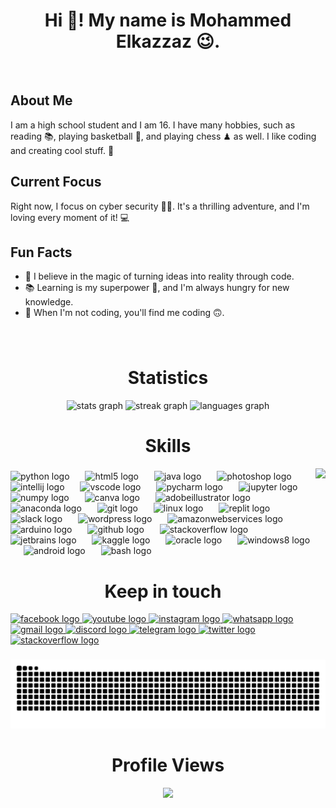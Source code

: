 <h1 align="center">Hi 👋! My name is Mohammed Elkazzaz 😉.</h1>
<br>

###

<h2>About Me</h2>
I am a high school student and I am 16. I have many hobbies, such as reading 📚, playing basketball 🏀, and playing chess ♟ as well.
I like coding and creating cool stuff. 🚀

<h2>Current Focus</h2> 
Right now, I focus on cyber security 👨‍💻. It's a thrilling adventure, and I'm loving every moment of it! 💻

<h2>Fun Facts</h2>
<ul>
<li>🌟 I believe in the magic of turning ideas into reality through code.
<li>📚 Learning is my superpower 💪, and I'm always hungry for new knowledge.
<li>🌱 When I'm not coding, you'll find me coding 🙃.
</ul>

###
<br>
<h1 align="center">Statistics</h1> 

<div align="center">
  <img src="https://github-readme-stats.vercel.app/api?username=MO-Elkazzaz&hide_title=false&hide_rank=false&show_icons=true&include_all_commits=true&count_private=true&disable_animations=false&theme=dracula&locale=en&hide_border=false" height="150" alt="stats graph"  />
  <img src="https://streak-stats.demolab.com?user=MO-Elkazzaz&locale=en&mode=daily&theme=dracula&hide_border=false&border_radius=5" height="150" alt="streak graph"  />
  <img src="https://github-readme-stats.vercel.app/api/top-langs?username=MO-Elkazzaz&locale=en&hide_title=false&layout=compact&card_width=320&langs_count=5&theme=dracula&hide_border=false" height="150" alt="languages graph"  />
</div>

###

<h1 align="center">Skills</h1>

<img align="right" height="200" src="https://i.pinimg.com/originals/e4/26/70/e426702edf874b181aced1e2fa5c6cde.gif"  />

###

<div align="left">
  <img src="https://cdn.jsdelivr.net/gh/devicons/devicon/icons/python/python-original.svg" height="45" alt="python logo"  />
  <img width="17" />
  <img src="https://cdn.jsdelivr.net/gh/devicons/devicon/icons/html5/html5-original.svg" height="45" alt="html5 logo"  />
  <img width="17" />
  <img src="https://cdn.jsdelivr.net/gh/devicons/devicon/icons/java/java-original.svg" height="45" alt="java logo"  />
  <img width="17" />
  <img src="https://cdn.jsdelivr.net/gh/devicons/devicon/icons/photoshop/photoshop-plain.svg" height="45" alt="photoshop logo"  />
  <img width="17" />
  <img src="https://cdn.jsdelivr.net/gh/devicons/devicon/icons/intellij/intellij-original.svg" height="45" alt="intellij logo"  />
  <img width="17" />
  <img src="https://cdn.jsdelivr.net/gh/devicons/devicon/icons/vscode/vscode-original.svg" height="45" alt="vscode logo"  />
  <img width="17" />
  <img src="https://cdn.jsdelivr.net/gh/devicons/devicon/icons/pycharm/pycharm-original.svg" height="45" alt="pycharm logo"  />
  <img width="17" />
  <img src="https://cdn.jsdelivr.net/gh/devicons/devicon/icons/jupyter/jupyter-original.svg" height="45" alt="jupyter logo"  />
  <img width="17" />
  <img src="https://cdn.jsdelivr.net/gh/devicons/devicon/icons/numpy/numpy-original.svg" height="45" alt="numpy logo"  />
  <img width="17" />
  <img src="https://cdn.jsdelivr.net/gh/devicons/devicon/icons/canva/canva-original.svg" height="45" alt="canva logo"  />
  <img width="17" />
  <img src="https://cdn.simpleicons.org/adobeillustrator/FF9A00" height="45" alt="adobeillustrator logo"  />
  <img width="17" />
  <img src="https://cdn.simpleicons.org/anaconda/44A833" height="45" alt="anaconda logo"  />
  <img width="17" />
  <img src="https://cdn.simpleicons.org/git/F05032" height="45" alt="git logo"  />
  <img width="17" />
  <img src="https://skillicons.dev/icons?i=linux" height="45" alt="linux logo"  />
  <img width="17" />
  <img src="https://cdn.simpleicons.org/replit/F26207" height="45" alt="replit logo"  />
  <img width="17" />
  <img src="https://cdn.jsdelivr.net/gh/devicons/devicon/icons/slack/slack-original.svg" height="45" alt="slack logo"  />
  <img width="17" />
  <img src="https://cdn.simpleicons.org/wordpress/21759B" height="45" alt="wordpress logo"  />
  <img width="17" />
  <img src="https://skillicons.dev/icons?i=aws" height="45" alt="amazonwebservices logo"  />
  <img width="17" />
  <img src="https://cdn.jsdelivr.net/gh/devicons/devicon/icons/arduino/arduino-original-wordmark.svg" height="45" alt="arduino logo"  />
  <img width="17" />
  <img src="https://skillicons.dev/icons?i=github" height="45" alt="github logo"  />
  <img width="17" />
  <img src="https://skillicons.dev/icons?i=stackoverflow" height="45" alt="stackoverflow logo"  />
  <img width="17" />
  <img src="https://cdn.jsdelivr.net/gh/devicons/devicon/icons/jetbrains/jetbrains-original.svg" height="45" alt="jetbrains logo"  />
  <img width="17" />
  <img src="https://cdn.jsdelivr.net/gh/devicons/devicon/icons/kaggle/kaggle-original-wordmark.svg" height="45" alt="kaggle logo"  />
  <img width="17" />
  <img src="https://cdn.jsdelivr.net/gh/devicons/devicon/icons/oracle/oracle-original.svg" height="45" alt="oracle logo"  />
  <img width="17" />
  <img src="https://cdn.jsdelivr.net/gh/devicons/devicon/icons/windows8/windows8-original.svg" height="45" alt="windows8 logo"  />
  <img width="17" />
  <img src="https://cdn.simpleicons.org/android/3DDC84" height="45" alt="android logo"  />
  <img width="17" />
  <img src="https://cdn.simpleicons.org/gnubash/4EAA25" height="45" alt="bash logo"  />
</div>

###
<h1 align="center">Keep in touch</h1>

<div align="left">
  <a href="https://www.facebook.com/profile.php?id=100075916736744" target="_blank">
    <img src="https://img.shields.io/static/v1?message=Facebook&logo=facebook&label=&color=1877F2&logoColor=white&labelColor=&style=for-the-badge" height="35" alt="facebook logo"  />
  </a>
  <a href="https://www.youtube.com/@Gaming_Hub_Channel" target="_blank">
    <img src="https://img.shields.io/static/v1?message=Youtube&logo=youtube&label=&color=FF0000&logoColor=white&labelColor=&style=for-the-badge" height="35" alt="youtube logo"  />
  </a>
  <a href="https://www.instagram.com/mo.elkazzaz.15" target="_blank">
    <img src="https://img.shields.io/static/v1?message=Instagram&logo=instagram&label=&color=E4405F&logoColor=white&labelColor=&style=for-the-badge" height="35" alt="instagram logo"  />
  </a>
  <a href="https://wa.me/201019949608" target="_blank">
    <img src="https://img.shields.io/static/v1?message=Whatsapp&logo=whatsapp&label=&color=25D366&logoColor=white&labelColor=&style=for-the-badge" height="35" alt="whatsapp logo"  />
  </a>
  <a href="mailto:mohammed.elkazzaz14@gmail.com" target="_blank">
    <img src="https://img.shields.io/static/v1?message=Gmail&logo=gmail&label=&color=D14836&logoColor=white&labelColor=&style=for-the-badge" height="35" alt="gmail logo"  />
  </a>
  <a href="https://discordapp.com/users/1062810871514009660" target="_blank">
    <img src="https://img.shields.io/static/v1?message=Discord&logo=discord&label=&color=7289DA&logoColor=white&labelColor=&style=for-the-badge" height="35" alt="discord logo"  />
  </a>
  <a href="https://t.me/Mo_Elkazzaz_15" target="_blank">
    <img src="https://img.shields.io/static/v1?message=Telegram&logo=telegram&label=&color=2CA5E0&logoColor=white&labelColor=&style=for-the-badge" height="35" alt="telegram logo"  />
  </a>
  <a href="https://twitter.com/MO_Elkazzaz_" target="_blank">
    <img src="https://img.shields.io/static/v1?message=Twitter&logo=twitter&label=&color=1DA1F2&logoColor=white&labelColor=&style=for-the-badge" height="35" alt="twitter logo"  />
  </a>
  <a href="https://stackoverflow.com/users/20895897/mohammed-elkazzaz" target="_blank">
    <img src="https://img.shields.io/static/v1?message=Stackoverflow&logo=stackoverflow&label=&color=FE7A16&logoColor=white&labelColor=&style=for-the-badge" height="35" alt="stackoverflow logo"  />
  </a>
</div>

###

<img src="https://raw.githubusercontent.com/MO-Elkazzaz/MO-Elkazzaz/output/snake.svg" alt="Snake animation" />
<br>

###

<h1 align="center">Profile Views</h1> 

<div align="center">
<img src="https://profile-counter.glitch.me/MO-Elkazzaz/count.svg"
</div>

###
